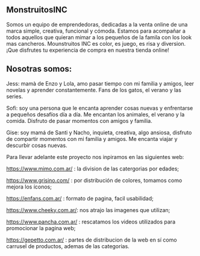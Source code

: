 MonstruitosINC
----------------

Somos un equipo de emprendedoras, dedicadas a la venta online de una marca simple, creativa, funcional y cómoda. Estamos para acompañar a todos aquellos que quieran mimar a los pequeños de la famila con los look mas cancheros. Mounstruitos INC es color, es juego, es risa y diversion. ¡Que disfrutes tu experiencia de compra en nuestra tienda online!


Nosotras somos:
---------------

Jess: mamà de Enzo y Lola, amo pasar tiempo con mi familia y amigos, leer novelas y aprender constantemente. Fans de los gatos, el verano y las series.

Sofi: soy una persona que le encanta aprender cosas nuevas y enfrentarse a pequeños desafíos día a día. Me encantan los animales, el verano y la comida. Disfruto de pasar momentos con amigos y familia.

Gise: soy mamá de Santi y Nacho, inquieta, creativa, algo ansiosa, disfruto de compartir momentos con mi familia y amigos. Me encanta viajar y descurbir cosas nuevas.


Para llevar adelante este proyecto nos inpiramos en las siguientes web:

https://www.mimo.com.ar/ : la division de las catergorias por edades;

https://www.grisino.com/ : por distribución de colores, tomamos como mejora los íconos;

https://enfans.com.ar/ : formato de pagina, facil usabilidad;

https://www.cheeky.com.ar/: nos atrajo las imagenes que utilizan;

https://www.pancha.com.ar/ : rescatamos los videos utilizados para promocionar la pagina web;

https://gepetto.com.ar/ : partes de distribucion de la web en sí como carrusel de productos, ademas de las categorias.



